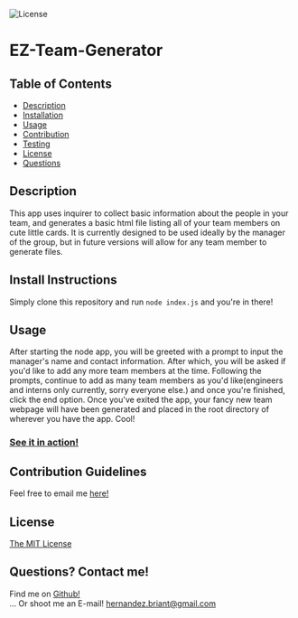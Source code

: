 
![License](https://img.shields.io/badge/license-MIT-blue)

# EZ-Team-Generator  

## Table of Contents
- [Description](#Description)
- [Installation](#Install-Instructions)
- [Usage](#Usage)
- [Contribution](#Contribution-Guidelines)
- [Testing](#Test-Instructions)
- [License](#License)
- [Questions](#Questions?-Contact-Me!)

## Description
This app uses inquirer to collect basic information about the people in your team, and generates a basic html file listing all of your team members on cute little cards. It is currently designed to be used ideally by the manager of the group, but in future versions will allow for any team member to generate files.  
  
## Install Instructions  
Simply clone this repository and run ```node index.js``` and you're in there! 
  
## Usage  
After starting the node app, you will be greeted with a prompt to input the manager's name and contact information. After which, you will be asked if you'd like to add any more team members at the time. Following the prompts, continue to add as many team members as you'd like(engineers and interns only currently, sorry everyone else.) and once you're finished, click the end option. Once you've exited the app, your fancy new team webpage will have been generated and placed in the root directory of wherever you have the app. Cool!  
### [See it in action!]()
  
## Contribution Guidelines  
Feel free to email me [here!](mailto:hernandez.briant@gmail.com)  
## License 
 [The MIT License](https://opensource.org/licenses/MIT)

## Questions? Contact me!
Find me on [Github!](https://github.com/hdezbriant)  
... Or shoot me an E-mail! <hernandez.briant@gmail.com>  

